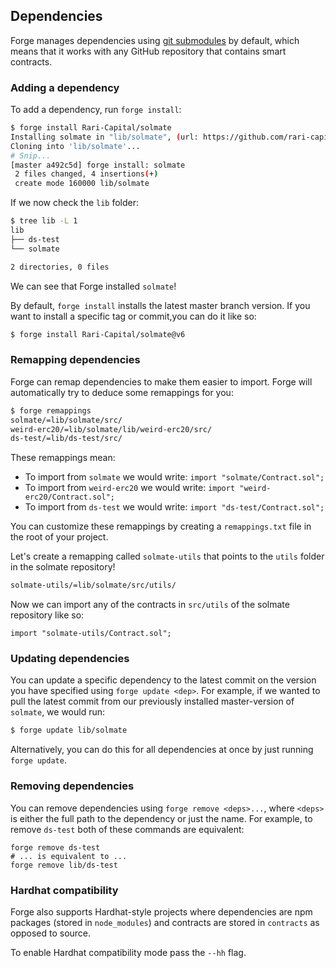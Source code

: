 ## Dependencies

Forge manages dependencies using [git submodules](https://git-scm.com/book/en/v2/Git-Tools-Submodules) by default, which means that it works with any GitHub repository that contains smart contracts.

### Adding a dependency

To add a dependency, run `forge install`:

```sh
$ forge install Rari-Capital/solmate
Installing solmate in "lib/solmate", (url: https://github.com/rari-capital/solmate, tag: None)
Cloning into 'lib/solmate'...
# Snip...
[master a492c5d] forge install: solmate
 2 files changed, 4 insertions(+)
 create mode 160000 lib/solmate
```

If we now check the `lib` folder:

```sh
$ tree lib -L 1
lib
├── ds-test
└── solmate

2 directories, 0 files
```

We can see that Forge installed `solmate`!

By default, `forge install` installs the latest master branch version. If you want to install a specific tag or commit,you can do it like so:

```sh
$ forge install Rari-Capital/solmate@v6
```

### Remapping dependencies

Forge can remap dependencies to make them easier to import. Forge will automatically try to deduce some remappings for you:

```sh
$ forge remappings
solmate/=lib/solmate/src/
weird-erc20/=lib/solmate/lib/weird-erc20/src/
ds-test/=lib/ds-test/src/
```

These remappings mean:

- To import from `solmate` we would write: `import "solmate/Contract.sol";`
- To import from `weird-erc20` we would write: `import "weird-erc20/Contract.sol";`
- To import from `ds-test` we would write: `import "ds-test/Contract.sol";`

You can customize these remappings by creating a `remappings.txt` file in the root of your project.

Let's create a remapping called `solmate-utils` that points to the `utils` folder in the solmate repository!

```sh
solmate-utils/=lib/solmate/src/utils/
```

Now we can import any of the contracts in `src/utils` of the solmate repository like so:

```solidity
import "solmate-utils/Contract.sol";
```

### Updating dependencies

You can update a specific dependency to the latest commit on the version you have specified using `forge update <dep>`. For example, if we wanted to pull the latest commit from our previously installed master-version of `solmate`, we would run:

```sh
$ forge update lib/solmate
```

Alternatively, you can do this for all dependencies at once by just running `forge update`.

### Removing dependencies

You can remove dependencies using `forge remove <deps>...`, where `<deps>` is either the full path to the dependency or just the name. For example, to remove `ds-test` both of these commands are equivalent:

```ignore
forge remove ds-test
# ... is equivalent to ...
forge remove lib/ds-test
```

### Hardhat compatibility

Forge also supports Hardhat-style projects where dependencies are npm packages (stored in `node_modules`) and contracts are stored in `contracts` as opposed to source.

To enable Hardhat compatibility mode pass the `--hh` flag.
